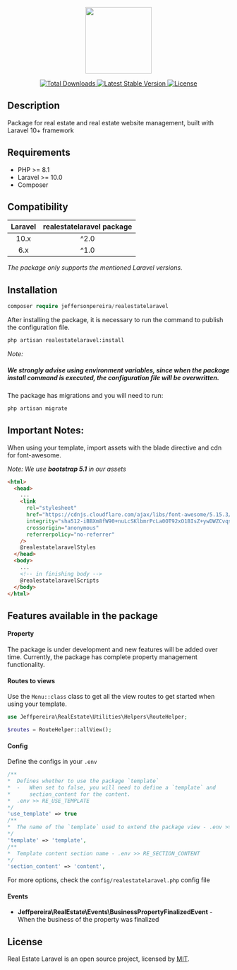<p align="center">
<a href="https://github.com/jeffepereira/real-estate-laravel" target="_blank">
<img src="https://cdn.jsdelivr.net/gh/jeffepereira/real-estate-laravel@1/dist/img/logorealestate.png" width="150">
</a>
</p>

<p align="center">
<a href="https://packagist.org/packages/jeffersonpereira/realestatelaravel">
<img src="https://img.shields.io/packagist/dt/jeffersonpereira/realestatelaravel" alt="Total Downloads">
</a>
<a href="https://packagist.org/packages/jeffersonpereira/realestatelaravel">
<img src="https://img.shields.io/packagist/v/jeffersonpereira/realestatelaravel" alt="Latest Stable Version">
</a>
<a href="https://packagist.org/packages/jeffersonpereira/realestatelaravel">
<img src="https://img.shields.io/packagist/l/jeffersonpereira/realestatelaravel" alt="License">
</a>
</p>

## Description

Package for real estate and real estate website management, built with Laravel 10+ framework

## Requirements

- PHP >= 8.1
- Laravel >= 10.0
- Composer

## Compatibility
| Laravel      | realestatelaravel package |
|:--------:|:------:|
| 10.x      |   ^2.0  |
| 6.x       |   ^1.0  |

_The package only supports the mentioned Laravel versions._

## Installation

```php
composer require jeffersonpereira/realestatelaravel
```

After installing the package, it is necessary to run the command to publish the configuration file.

```bash
php artisan realestatelaravel:install
```

_Note:_

##### We strongly advise using environment variables, since when the package install command is executed, the configuration file will be overwritten.

The package has migrations and you will need to run:

```bash
php artisan migrate
```

## Important Notes:

When using your template, import assets with the blade directive and cdn for font-awesome.

_Note: We use **bootstrap 5.1** in our assets_

```html
<html>
  <head>
    ...
    <link
      rel="stylesheet"
      href="https://cdnjs.cloudflare.com/ajax/libs/font-awesome/5.15.3/css/all.min.css"
      integrity="sha512-iBBXm8fW90+nuLcSKlbmrPcLa0OT92xO1BIsZ+ywDWZCvqsWgccV3gFoRBv0z+8dLJgyAHIhR35VZc2oM/gI1w=="
      crossorigin="anonymous"
      referrerpolicy="no-referrer"
    />
    @realestatelaravelStyles
  </head>
  <body>
    ...
    <!-- in finishing body -->
    @realestatelaravelScripts
  </body>
</html>
```

## Features available in the package

#### Property

The package is under development and new features will be added over time. Currently, the package has complete property management functionality.

#### Routes to views

Use the `Menu::class` class to get all the view routes to get started when using your template.

```php
use Jeffpereira\RealEstate\Utilities\Helpers\RouteHelper;

$routes = RouteHelper::allView();
```

#### Config

Define the configs in your `.env`

```php
/**
*  Defines whether to use the package `template`
*  -   When set to false, you will need to define a `template` and
*      section_content for the content.
*  .env >> RE_USE_TEMPLATE
*/
'use_template' => true
/**
*  The name of the `template` used to extend the package view - .env >> RE_TEMPLATE
*/
'template' => 'template',
/**
*  Template content section name - .env >> RE_SECTION_CONTENT
*/
'section_content' => 'content',
```

For more options, check the `config/realestatelaravel.php` config file

#### Events

- **Jeffpereira\RealEstate\Events\BusinessPropertyFinalizedEvent** - When the business of the property was finalized

## License

Real Estate Laravel is an open source project, licensed by [MIT](https://opensource.org/licenses/MIT).
